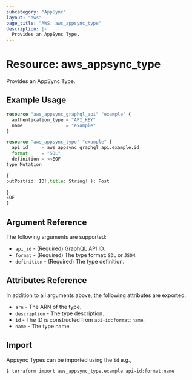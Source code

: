 ```yaml
---
subcategory: "AppSync"
layout: "aws"
page_title: "AWS: aws_appsync_type"
description: |-
  Provides an AppSync Type.
---
```


# Resource: aws_appsync_type

Provides an AppSync Type.

## Example Usage

```terraform
resource "aws_appsync_graphql_api" "example" {
  authentication_type = "API_KEY"
  name                = "example"
}

resource "aws_appsync_type" "example" {
  api_id     = aws_appsync_graphql_api.example.id
  format     = "SDL"
  definition = <<EOF
type Mutation

{
putPost(id: ID!,title: String! ): Post

}
EOF  
}
```

## Argument Reference

The following arguments are supported:

* `api_id` - (Required) GraphQL API ID.
* `format` - (Required) The type format: `SDL` or `JSON`.
* `definition` - (Required) The type definition.

## Attributes Reference

In addition to all arguments above, the following attributes are exported:

* `arn` - The ARN of the type.
* `description` - The type description.
* `id` - The ID is constructed from `api-id:format:name`.
* `name` - The type name.

## Import

Appsync Types can be imported using the `id` e.g.,

```
$ terraform import aws_appsync_type.example api-id:format:name
```
